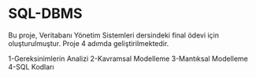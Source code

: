# SQL-DBMS
Bu proje, Veritabanı Yönetim Sistemleri dersindeki final ödevi için oluşturulmuştur. 
Proje 4 adımda geliştirilmektedir.

1-Gereksinimlerin Analizi
2-Kavramsal Modelleme
3-Mantıksal Modelleme
4-SQL Kodları
